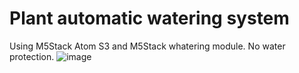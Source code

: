 # Plant automatic watering system
Using M5Stack Atom S3 and M5Stack whatering module.
No water protection.
![image](https://github.com/alxegorov/watering_m5stack/assets/52800539/6c9a71a8-64c4-496f-be19-a5b12e78df1b)